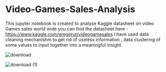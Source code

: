 # Video-Games-Sales-Analysis
This jupyter notebook is created to analyse Kaggle datasheet on video Games sales world wide 
you can find the datasheet here - https://www.kaggle.com/gregorut/videogamesales
I have used data cleaning mechanishm to get rid of useless information , data clustering of some values to input together into a meaningful insight.




![download](https://user-images.githubusercontent.com/59937182/107118839-7664a080-68a9-11eb-98a2-a6cc05da57bf.png)



![download (1)](https://user-images.githubusercontent.com/59937182/107118875-c2174a00-68a9-11eb-9994-636fa61e2da9.png)
